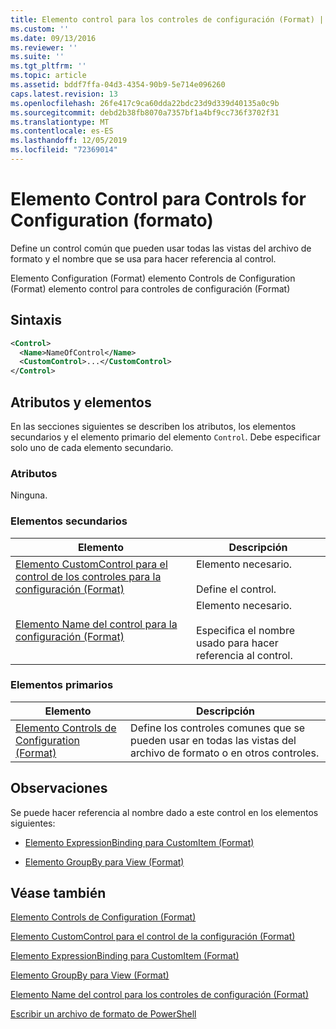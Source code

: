 ```yaml
---
title: Elemento control para los controles de configuración (Format) | Microsoft Docs
ms.custom: ''
ms.date: 09/13/2016
ms.reviewer: ''
ms.suite: ''
ms.tgt_pltfrm: ''
ms.topic: article
ms.assetid: bddf7ffa-04d3-4354-90b9-5e714e096260
caps.latest.revision: 13
ms.openlocfilehash: 26fe417c9ca60dda22bdc23d9d339d40135a0c9b
ms.sourcegitcommit: debd2b38fb8070a7357bf1a4bf9cc736f3702f31
ms.translationtype: MT
ms.contentlocale: es-ES
ms.lasthandoff: 12/05/2019
ms.locfileid: "72369014"
---
```

# <a name="control-element-for-controls-for-configuration-format"></a>Elemento Control para Controls for Configuration (formato)

Define un control común que pueden usar todas las vistas del archivo de formato y el nombre que se usa para hacer referencia al control.

Elemento Configuration (Format) elemento Controls de Configuration (Format) elemento control para controles de configuración (Format)

## <a name="syntax"></a>Sintaxis

```xml
<Control>
  <Name>NameOfControl</Name>
  <CustomControl>...</CustomControl>
</Control>
```

## <a name="attributes-and-elements"></a>Atributos y elementos

En las secciones siguientes se describen los atributos, los elementos secundarios y el elemento primario del elemento `Control`. Debe especificar solo uno de cada elemento secundario.

### <a name="attributes"></a>Atributos

Ninguna.

### <a name="child-elements"></a>Elementos secundarios

|Elemento|Descripción|
|-------------|-----------------|
|[Elemento CustomControl para el control de los controles para la configuración (Format)](./customcontrol-element-for-control-for-controls-for-configuration-format.md)|Elemento necesario.<br /><br /> Define el control.|
|[Elemento Name del control para la configuración (Format)](./name-element-for-control-for-controls-for-configuration-format.md)|Elemento necesario.<br /><br /> Especifica el nombre usado para hacer referencia al control.|

### <a name="parent-elements"></a>Elementos primarios

|Elemento|Descripción|
|-------------|-----------------|
|[Elemento Controls de Configuration (Format)](./controls-element-for-configuration-format.md)|Define los controles comunes que se pueden usar en todas las vistas del archivo de formato o en otros controles.|

## <a name="remarks"></a>Observaciones

Se puede hacer referencia al nombre dado a este control en los elementos siguientes:

- [Elemento ExpressionBinding para CustomItem (Format)](./expressionbinding-element-for-customitem-for-controls-for-configuration-format.md)

- [Elemento GroupBy para View (Format)](./groupby-element-for-view-format.md)

## <a name="see-also"></a>Véase también

[Elemento Controls de Configuration (Format)](./controls-element-for-configuration-format.md)

[Elemento CustomControl para el control de la configuración (Format)](./customcontrol-element-for-control-for-controls-for-configuration-format.md)

[Elemento ExpressionBinding para CustomItem (Format)](./expressionbinding-element-for-customitem-for-controls-for-configuration-format.md)

[Elemento GroupBy para View (Format)](./groupby-element-for-view-format.md)

[Elemento Name del control para los controles de configuración (Format)](./name-element-for-control-for-controls-for-configuration-format.md)

[Escribir un archivo de formato de PowerShell](./writing-a-powershell-formatting-file.md)
